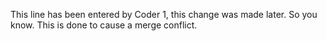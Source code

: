 This line has been entered by Coder 1, this change was made later. So you know.
This is done to cause a merge conflict.
